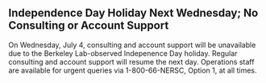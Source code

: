 ## Independence Day Holiday Next Wednesday; No Consulting or Account Support

On Wednesday, July 4, consulting and account support will be unavailable due to
the Berkeley Lab-observed Indepenence Day holiday. Regular consulting and 
account support will resume the next day. Operations staff are available for 
urgent queries via 1-800-66-NERSC, Option 1, at all times.
